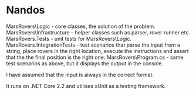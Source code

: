 # Nandos

MarsRovers\Logic - core classes, the solution of the problem.
MarsRovers\Infrastructure - helper classes such as parser, rover runner etc.
MarsRovers.Tests - unit tests for MarsRovers\Logic.
MarsRovers.IntegrationTests - test scenarios that parse the input from a string, place rovers in the right location, execute the instructions and assert that the the final position is the right one.
MarsRovers\Program.cs - same test scenarios as above, but it displays the output in the console.

I have assumed that the input is always in the correct format.

It runs on .NET Core 2.2 and utilises xUnit as a testing framework.
